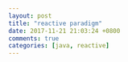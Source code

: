 ```yaml
---
layout: post
title: "reactive paradigm"
date: 2017-11-21 21:03:24 +0800
comments: true
categories: [java, reactive]
---
```



